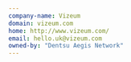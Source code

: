 ```yaml
---
company-name: Vizeum
domain: vizeum.com
home: http://www.vizeum.com/
email: hello.uk@vizeum.com
owned-by: "Dentsu Aegis Network"
---
```




